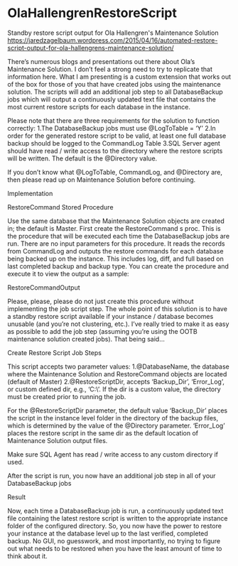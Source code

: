 # OlaHallengrenRestoreScript
Standby restore script output for Ola Hallengren's Maintenance Solution
https://jaredzagelbaum.wordpress.com/2015/04/16/automated-restore-script-output-for-ola-hallengrens-maintenance-solution/

There’s numerous blogs and presentations out there about Ola’s Maintenance Solution. I don’t feel a strong need to try to replicate that information here. What I am presenting is a custom extension that works out of the box for those of you that have created jobs using the maintenance solution. The scripts will add an additional job step to all DatabaseBackup jobs which will output a continuously updated text file that contains the most current restore scripts for each database in the instance.

Please note that there are three requirements for the solution to function correctly:
1.The DatabaseBackup jobs must use @LogToTable = ‘Y’
2.In order for the generated restore script to be valid, at least one full database backup should be logged to the CommandLog Table
3.SQL Server agent should have read / write access to the directory where the restore scripts will be written. The default is the @Directory value.

If you don’t know what @LogToTable, CommandLog, and @Directory are, then please read up on Maintenance Solution before continuing.

Implementation

RestoreCommand Stored Procedure

Use the same database that the Maintenance Solution objects are created in; the default is Master. First create the RestoreCommand s proc. This is the procedure that will be executed each time the DatabaseBackup jobs are run. There are no input parameters for this procedure. It reads the records from CommandLog and outputs the restore commands for each database being backed up on the instance. This includes log, diff, and full based on last completed backup and backup type. You can create the procedure and execute it to view the output as a sample:

RestoreCommandOutput

Please, please, please do not just create this procedure without implementing the job script step. The whole point of this solution is to have a standby restore script available if your instance / database becomes unusable (and you’re not clustering, etc.). I’ve really tried to make it as easy as possible to add the job step (assuming you’re using the OOTB maintenance solution created jobs). That being said…

Create Restore Script Job Steps

This script accepts two parameter values:
1.@DatabaseName, the database where the Maintenance Solution and RestoreCommand objects are located (default of Master)
2.@RestoreScriptDir, accepts ‘Backup_Dir’, ‘Error_Log’, or custom defined dir, e.g., ‘C:\’. If the dir is a custom value, the directory must be created prior to running the job.

For the @RestoreScriptDir parameter, the default value ‘Backup_Dir’ places the script in the instance level folder in the directory of the backup files, which is determined by the value of the @Directory parameter. ‘Error_Log’ places the restore script in the same dir as the default location of Maintenance Solution output files.

Make sure SQL Agent has read / write access to any custom directory if used.

After the script is run, you now have an additional job step in all of your DatabaseBackup jobs

Result

Now, each time a DatabaseBackup job is run, a continuously updated text file containing the latest restore script is written to the appropriate instance folder of the configured directory. 
So, you now have the power to restore your instance at the database level up to the last verified, completed backup. No GUI, no guesswork, and most importantly, no trying to figure out what needs to be restored when you have the least amount of time to think about it.

